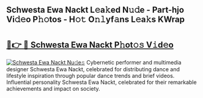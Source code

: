 ## Schwesta Ewa Nackt L𝚎a𝚔ed N𝚞𝚍e - Part-hjo Vi𝚍𝚎o P𝚑𝚘tos - H𝚘𝚝 O𝚗𝚕yf𝚊ns L𝚎a𝚔s KWrap

# <h2><a href="http://kfcbz5k.oniu.top/?m=Schwesta+Ewa+Nackt">🔗👉 🔴 Schwesta Ewa Nackt P𝚑ot𝚘𝚜 V𝚒d𝚎o</a></h2>

[![Schwesta Ewa Nackt Nu𝚍e𝚜](https://i.imgur.com/0qMVB7G.gif)](http://kfcbz5k.oniu.top/?m=Schwesta+Ewa+Nackt)
Cybernetic performer and multimedia designer Schwesta Ewa Nackt, celebrated for distributing dance and lifestyle inspiration through popular dance trends and brief videos. Influential personality Schwesta Ewa Nackt, celebrated for their remarkable achievements and impact on society.  
